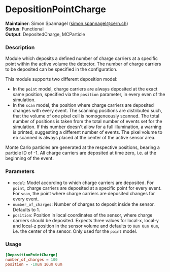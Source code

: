 # DepositionPointCharge
**Maintainer**: Simon Spannagel (<simon.spannagel@cern.ch>)  
**Status**: Functional  
**Output**: DepositedCharge, MCParticle

### Description
Module which deposits a defined number of charge carriers at a specific point within the active volume the detector.
The number of charge carriers to be deposited can be specified in the configuration.

This module supports two different deposition model:
* In the `point` model, charge carriers are always deposited at the exact same position, specified via the `position` parameter, in every even of the simulation.
* In the `scan` model, the position where charge carriers are deposited changes with every event. The scanning positions are distributed such, that the volume of one pixel cell is homogeneously scanned. The total number of positions is taken from the total number of events set for the simulation. If this number doesn't allow for a full illumination, a warning is printed, suggesting a different number of events. The pixel volume to eb scanned is always placed at the center of the active sensor area.

Monte Carlo particles are generated at the respective positions, bearing a particle ID of -1.
All charge carriers are deposited at time zero, i.e. at the beginning of the event.

### Parameters
* `model`: Model according to which charge carriers are deposited. For `point`, charge carriers are deposited at a specific point for every event. For `scan`, the point where charge carriers are deposited changes for every event.
* `number_of_charges`: Number of charges to deposit inside the sensor. Defaults to 1.
* `position`: Position in local coordinates of the sensor, where charge carriers should be deposited. Expects three values for local-x, local-y and local-z position in the sensor volume and defaults to `0um 0um 0um`, i.e. the center of the sensor. Only used for the `point` model.

### Usage

```toml
[DepositionPointCharge]
number_of_charges = 100
position = -10um 10um 0um
```
